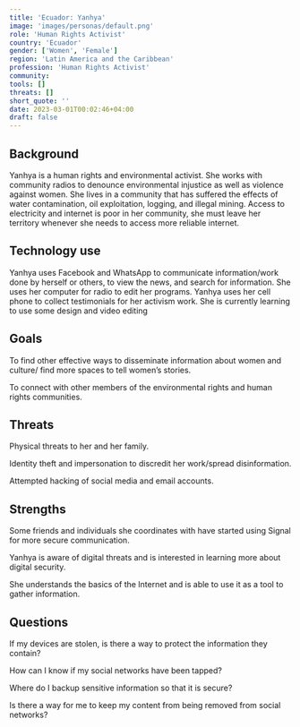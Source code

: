 ```yaml
---
title: 'Ecuador: Yanhya'
image: 'images/personas/default.png'
role: 'Human Rights Activist'
country: 'Ecuador'
gender: ['Women', 'Female']
region: 'Latin America and the Caribbean'
profession: 'Human Rights Activist'
community:
tools: []
threats: []
short_quote: ''
date: 2023-03-01T00:02:46+04:00
draft: false
---
```


## Background

Yanhya is a human rights and environmental activist. She works with community
radios to denounce environmental injustice as well as violence against women.
She lives in a community that has suffered the effects of water contamination,
oil exploitation, logging, and illegal mining.  Access to electricity and
internet is poor in her community, she must leave her territory whenever she
needs to access more reliable internet.


## Technology use

Yanhya uses Facebook and WhatsApp to communicate information/work done by
herself or others, to view the news, and search for information. She uses her
computer for radio to edit her programs. Yanhya uses her cell phone to collect
testimonials for her activism work. She is currently learning to use some
design and video editing


## Goals

To find other effective ways to disseminate information about women and
culture/ find more spaces to tell women’s stories.

To connect with other members of the environmental rights and human rights
communities.


## Threats

Physical threats to her and her family.

Identity theft and impersonation to discredit her work/spread disinformation.

Attempted hacking of social media and email accounts.


## Strengths

Some friends and individuals she coordinates with have started using Signal for more secure communication.

Yanhya is aware of digital threats and is interested in learning more about digital security.

She understands the basics of the Internet and is able to use it as a tool to gather information.


## Questions

If my devices are stolen, is there a way to protect the information they contain?

How can I know if my social networks have been tapped?

Where do I backup sensitive information so that it is secure?

Is there a way for me to keep my content from being removed from social networks?

